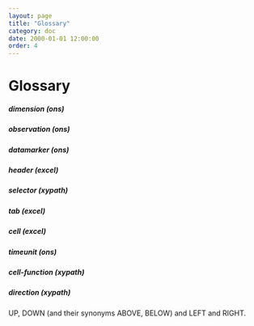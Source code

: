 ```yaml
---
layout: page
title: "Glossary"
category: doc
date: 2000-01-01 12:00:00
order: 4
---
```


# Glossary

##### dimension (ons)

##### observation (ons)

##### datamarker (ons)

##### header (excel)

##### selector (xypath)

##### tab (excel)

##### cell (excel)

##### timeunit (ons)

##### cell-function (xypath)

##### direction (xypath)
UP, DOWN (and their synonyms ABOVE, BELOW) and LEFT and RIGHT.

